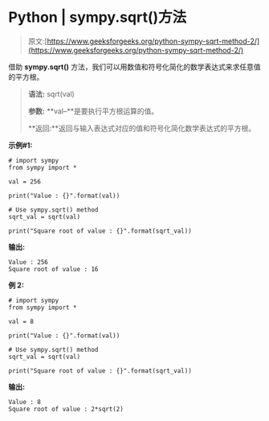 # Python | sympy.sqrt()方法

> 原文:[https://www.geeksforgeeks.org/python-sympy-sqrt-method-2/](https://www.geeksforgeeks.org/python-sympy-sqrt-method-2/)

借助 **sympy.sqrt()** 方法，我们可以用数值和符号化简化的数学表达式来求任意值的平方根。

> **语法:** sqrt(val)
> 
> **参数:**
> **val–**是要执行平方根运算的值。
> 
> **返回:**返回与输入表达式对应的值和符号化简化数学表达式的平方根。

**示例#1:**

```
# import sympy 
from sympy import * 

val = 256

print("Value : {}".format(val)) 

# Use sympy.sqrt() method 
sqrt_val = sqrt(val)  

print("Square root of value : {}".format(sqrt_val))  
```

**输出:**

```
Value : 256
Square root of value : 16

```

**例 2:**

```
# import sympy 
from sympy import * 

val = 8

print("Value : {}".format(val)) 

# Use sympy.sqrt() method 
sqrt_val = sqrt(val)  

print("Square root of value : {}".format(sqrt_val))  
```

**输出:**

```
Value : 8
Square root of value : 2*sqrt(2)

```